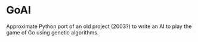 # GoAI
Approximate Python port of an old project (2003?) to write an AI to play the game of Go using genetic algorithms.

